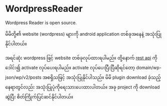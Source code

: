 # WordpressReader
Wordpress Reader is open source.

မိမိတို့၏ website (wordpress) များကို android application တစ်ခုအနေနဲ့ အသုံးပြုနိုင်ပါတယ်။

အရင်ဆုံး wordpress ဖြင့် website တစ်ခုလုပ်ထားရပါမည်။
ထို့နောက် <a href="https://wordpress.org/plugins/rest-api/">rest api</a> ကိုဒေါင်း၍ activate လုပ်ပေးရပါမည်။
activate လုပ်ပေးပြီးပြီဆိုရင်တော့ domain/wp-json/wp/v2/posts အစရှိသဖြင့် အသုံးပြုနိုင်ပါသည်။ မိမိ plugin download ခဲ့သည့်နေရာတွင်လည်း အသုံးပြုပုံကိုရေးသားပေးထားပါတယ်။
အခု project ကို download ဆွဲပြီး စိတ်ကြိုက်ပြင်ဆင်နိုင်ပါတယ်။ 
